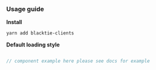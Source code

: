 ### Usage guide

__Install__

  ```bash
  yarn add blacktie-clients
  ```

__Default loading style__

```js

// component example here please see docs for example

```
